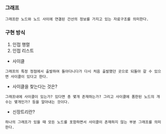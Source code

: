### 그래프

```
그래프란 노드와 노드 사이에 연결된 간선의 정보를 가지고 있는 자료구조를 의미한다.

```

### 구현 방식

1. 인접 행렬
2. 인접 리스트


* 사이클

```
그래프의 특정 정점에서 출발하여 돌아다니다가 다시 처음 출발했던 곳으로 되돌아 갈 수 있으면 사이클이 있다고 한다.
```

* 사이클을 찾는다는 것은?

```
그래프내에 사이클이 있는가? 있다면 총 몇개 존재하는가? 그리고 사이클에 폼한된 노드의 개수는 몇개인가? 등을 알아내는 것이다.
```

* 신장트리란?

```
하나의 그래프가 있을 때 모든 노드를 포함하면서 사이클이 존재하지 않는 부분 그래프를 의미한다.
```
